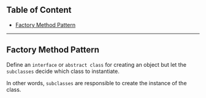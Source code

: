 
## Table of Content 
- [Factory Method Pattern](#factory-method-pattern)


---

## Factory Method Pattern

Define an `interface` or `abstract class` for creating an object but let the `subclasses` decide which class to instantiate.

In other words, `subclasses` are responsible to create the instance of the class.